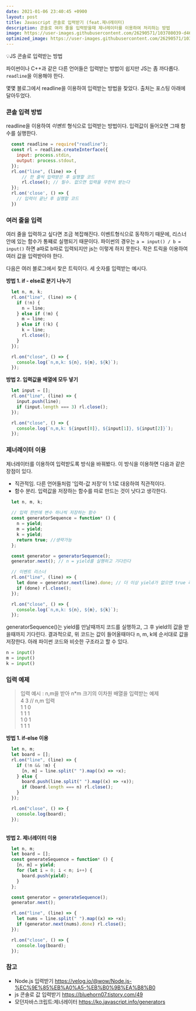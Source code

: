 ```yaml
---
date: 2021-01-06 23:40:45 +0900
layout: post
title: Javascript 콘솔로 입력받기 (feat.제너레이터) 
description: 콘솔로 여러 줄을 입력받을때 제너레이터를 이용하여 처리하는 방법 
image: https://user-images.githubusercontent.com/26290571/103780039-d46a5200-5077-11eb-8d9b-333cc28abdd1.png
optimized_image: https://user-images.githubusercontent.com/26290571/103780039-d46a5200-5077-11eb-8d9b-333cc28abdd1.png
---
```


<p class="callout"> 💡JS 콘솔로 입력받는 방법</p>

파이썬이나 C++과 같은 다른 언어들은 입력받는 방법이 쉽지만 JS는 좀 까다롭다.
`readline`을 이용해야 한다.

몇몇 블로그에서 readline을 이용하여 입력받는 방법을 찾았다. 출처는 포스팅 아래에 달아두었다.

### 콘솔 입력 방법

readline을 이용하여 *이벤트* 형식으로 입력받는 방법이다. 입력값이 들어오면 그때 함수를 실행한다.

```js
  const readline = require("readline");
  const rl = readline.createInterface({
    input: process.stdin,
    output: process.stdout,
  });
  rl.on("line", (line) => { 
      // 한 줄씩 입력받은 후 실행할 코드
      rl.close(); // 필수. 없으면 입력을 무한히 받는다
  });
  rl.on('close', () => {
    // 입력이 끝난 후 실행할 코드
  })
```

### 여러 줄을 입력

여러 줄을 입력하고 싶다면 조금 복잡해진다. 이벤트형식으로 동작하기 때문에, 리스너 안에 있는 함수가 통쨰로 실행되기 때문이다. 파이썬의 경우는 `a = input() / b = input()` 하면 a따로 b따로 입력되지만 js는 이렇게 하지 못한다. 작은 트릭을 이용하여 여러 값을 입력받아야 한다.

다음은 여러 블로그에서 찾은 트릭이다. 세 숫자를 입력받는 예시다.


**방법 1. if - else로 분기 나누기**
```js
  let n, m, k;
  rl.on("line", (line) => {
    if (!n) {
      n = line;
    } else if (!m) {
      m = line;
    } else if (!k) {
      k = line;
      rl.close();
    }
  });

  rl.on("close", () => {
    console.log(`n,m,k: ${n}, ${m}, ${k}`);
  });
```

**방법 2. 입력값을 배열에 모두 넣기**
```js
  let input = [];
  rl.on("line", (line) => {
    input.push(line);
    if (input.length === 3) rl.close();
  });

  rl.on("close", () => {
    console.log(`n,m,k: ${input[0]}, ${input[1]}, ${input[2]}`);
  });
```


### 제너레이터 이용

제너레이터를 이용하여 입력받도록 방식을 바꿔봤다. 이 방식을 이용하면 다음과 같은 장점이 있다.
- 직관적임. 다른 언어들처럼 '입력-값 저장'이 1:1로 대응하여 직관적이다.
- 함수 분리. 입력값을 저장하는 함수를 따로 만드는 것이 낫다고 생각한다.

```js
  let n, m, k;
  
  // 입력 한번에 변수 하나씩 저장하는 함수
  const generatorSequence = function* () {
    n = yield;
    m = yield;
    k = yield;
    return true; //생략가능
  };

  const generator = generatorSequence();
  generator.next(); // n = yield를 실행하고 기다린다

  // 이벤트 리스너 
  rl.on("line", (line) => {
    let done = generator.next(line).done; // 더 이상 yield가 없으면 true 리턴
    if (done) rl.close();
  });

  rl.on("close", () => {
    console.log(`n,m,k: ${n}, ${m}, ${k}`);
  });
```

generatorSequence()는 yield를 만날때까지 코드를 실행하고, 그 후 yield의 값을 받을때까지 기다린다. 결과적으로, 위 코드는 값이 들어올때마다 n, m, k에 순서대로 값을 저장한다. 아래 파이썬 코드와 비슷한 구조라고 할 수 있다.

```python
n = input()
m = input()
k = input()
```



### 입력 예제

> 입력 예시 : n,m을 받아 n*m 크기의 이차원 배열을 입력받는 예제\
>  4 3  // n,m 입력 \
>  1 1 0\
>  1 1 1\
>  1 0 1\
>  1 1 1


**방법 1. if-else 이용**
```js
  let n, m;
  let board = [];
  rl.on("line", (line) => {
    if (!n && !m) {
      [n, m] = line.split(" ").map((x) => +x);
    } else {
      board.push(line.split(" ").map((x) => +x));
      if (board.length === n) rl.close();
    }
  });

  rl.on("close", () => {
    console.log(board);
  });
```
  \
**방법 2. 제너레이터 이용**
```js
  let n, m;
  let board = [];
  const generateSequence = function* () {
    [n, m] = yield;
    for (let i = 0; i < n; i++) {
      board.push(yield);
    }
  };

  const generator = generateSequence();
  generator.next();

  rl.on("line", (line) => {
    let nums = line.split(" ").map((x) => +x);
    if (generator.next(nums).done) rl.close();
  });

  rl.on("close", () => {
    console.log(board);
  });
```

### 참고

- Node.js 입력받기 <https://velog.io/@wow/Node.js-%EC%9E%85%EB%A0%A5-%EB%B0%9B%EA%B8%B0>
- js 콘솔로 값 입력받기 <https://bluehorn07.tistory.com/49>
- 모던자바스크립트:제너레이터 <https://ko.javascript.info/generators>
